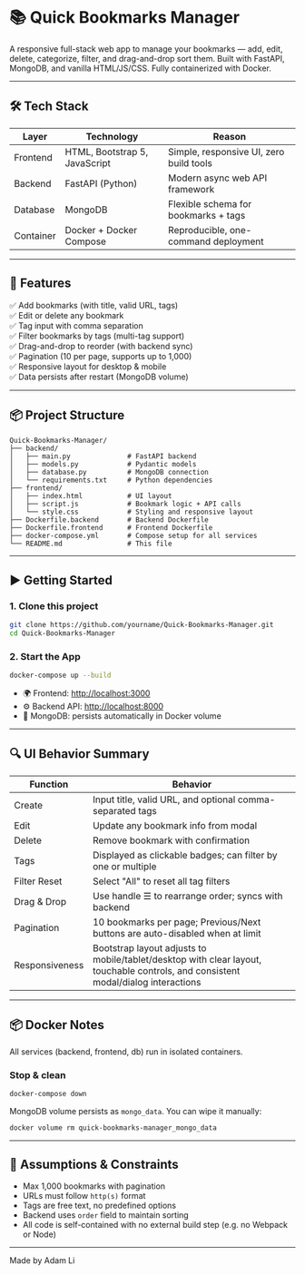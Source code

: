 # 📚 Quick Bookmarks Manager

A responsive full-stack web app to manage your bookmarks — add, edit, delete, categorize, filter, and drag-and-drop sort them. Built with FastAPI, MongoDB, and vanilla HTML/JS/CSS. Fully containerized with Docker.

---

## 🛠️ Tech Stack

| Layer     | Technology                   | Reason                                  |
|-----------|------------------------------|------------------------------------------|
| Frontend  | HTML, Bootstrap 5, JavaScript | Simple, responsive UI, zero build tools |
| Backend   | FastAPI (Python)              | Modern async web API framework           |
| Database  | MongoDB                       | Flexible schema for bookmarks + tags     |
| Container | Docker + Docker Compose       | Reproducible, one-command deployment     |

---

## 🚀 Features

✅ Add bookmarks (with title, valid URL, tags)  
✅ Edit or delete any bookmark  
✅ Tag input with comma separation  
✅ Filter bookmarks by tags (multi-tag support)  
✅ Drag-and-drop to reorder (with backend sync)  
✅ Pagination (10 per page, supports up to 1,000)  
✅ Responsive layout for desktop & mobile  
✅ Data persists after restart (MongoDB volume)

---

## 📦 Project Structure

```
Quick-Bookmarks-Manager/
├── backend/
│   ├── main.py              # FastAPI backend
│   ├── models.py            # Pydantic models
│   ├── database.py          # MongoDB connection
│   └── requirements.txt     # Python dependencies
├── frontend/
│   ├── index.html           # UI layout
│   ├── script.js            # Bookmark logic + API calls
│   └── style.css            # Styling and responsive layout
├── Dockerfile.backend       # Backend Dockerfile
├── Dockerfile.frontend      # Frontend Dockerfile
├── docker-compose.yml       # Compose setup for all services
└── README.md                # This file
```

---

## ▶️ Getting Started

### 1. Clone this project

```bash
git clone https://github.com/yourname/Quick-Bookmarks-Manager.git
cd Quick-Bookmarks-Manager
```

### 2. Start the App

```bash
docker-compose up --build
```

- 🌍 Frontend: [http://localhost:3000](http://localhost:3000)  
- ⚙️ Backend API: [http://localhost:8000](http://localhost:8000/docs)  
- 🧱 MongoDB: persists automatically in Docker volume

---

## 🔍 UI Behavior Summary

| Function       | Behavior                                                                                                                                  |
|----------------|-------------------------------------------------------------------------------------------------------------------------------------------|
| Create         | Input title, valid URL, and optional comma-separated tags                                                                                 |
| Edit           | Update any bookmark info from modal                                                                                                       |
| Delete         | Remove bookmark with confirmation                                                                                                         |
| Tags           | Displayed as clickable badges; can filter by one or multiple                                                                              |
| Filter Reset   | Select "All" to reset all tag filters                                                                                                     |
| Drag & Drop    | Use handle ☰ to rearrange order; syncs with backend                                                                                       |
| Pagination     | 10 bookmarks per page; Previous/Next buttons are auto-disabled when at limit                                                              |
| Responsiveness | Bootstrap layout adjusts to mobile/tablet/desktop with clear layout, touchable controls, and consistent modal/dialog interactions         |

---

## 📦 Docker Notes

All services (backend, frontend, db) run in isolated containers.

### Stop & clean

```bash
docker-compose down
```

MongoDB volume persists as `mongo_data`. You can wipe it manually:

```bash
docker volume rm quick-bookmarks-manager_mongo_data
```

---

## 📌 Assumptions & Constraints

- Max 1,000 bookmarks with pagination
- URLs must follow `http(s)` format
- Tags are free text, no predefined options
- Backend uses `order` field to maintain sorting
- All code is self-contained with no external build step (e.g. no Webpack or Node)

---

Made by Adam Li